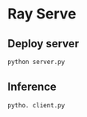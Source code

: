 # Ray Serve

## Deploy server
```bash
python server.py
```

## Inference
```bash
pytho. client.py
```
